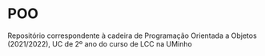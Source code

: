 # POO
Repositório correspondente à cadeira de Programação Orientada a Objetos (2021/2022), UC de 2º ano do curso de LCC na UMinho
